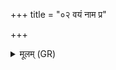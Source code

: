 +++
title = "०२ वयं नाम प्र"

+++
<details><summary>मूलम् (GR)</summary>

वयं नाम प्र ब्रवामा घृतस्य-  
-अस्मिन् यज्ञे धारयामा नमोभिः ।  
उप ब्रह्मा शृणवच् छस्यमानं  
चतुःशृङ्गो ऽवमीद् गौर एतत् ॥
</details>